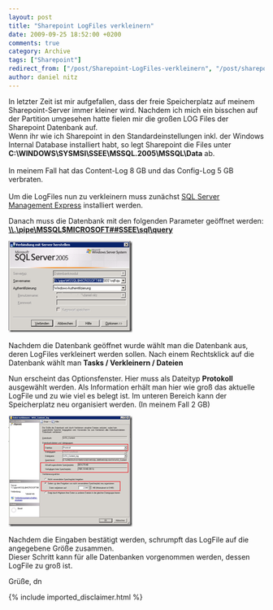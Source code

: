 ```yaml
---
layout: post
title: "Sharepoint LogFiles verkleinern"
date: 2009-09-25 18:52:00 +0200
comments: true
category: Archive
tags: ["Sharepoint"]
redirect_from: ["/post/Sharepoint-LogFiles-verkleinern", "/post/sharepoint-logfiles-verkleinern"]
author: daniel nitz
---
```

<!-- more -->
<p>In letzter Zeit ist mir aufgefallen, dass der freie Speicherplatz auf meinem Sharepoint-Server immer kleiner wird. Nachdem ich mich ein bisschen auf der Partition umgesehen hatte fielen mir die großen LOG Files der Sharepoint Datenbank auf.    <br />Wenn ihr wie ich Sharepoint in den Standardeinstellungen inkl. der Windows Internal Database installiert habt, so legt Sharepoint die Files unter <strong>C:\WINDOWS\SYSMSI\SSEE\MSSQL.2005\MSSQL\Data</strong> ab.     <br />    <br />In meinem Fall hat das Content-Log 8 GB und das Config-Log 5 GB verbraten.     <br />    <br />Um die LogFiles nun zu verkleinern muss zunächst <a href="http://www.microsoft.com/downloadS/details.aspx?familyid=08E52AC2-1D62-45F6-9A4A-4B76A8564A2B&amp;displaylang=de" target="_blank">SQL Server Management Express</a> installiert werden.</p>  <p>Danach muss die Datenbank mit den folgenden Parameter geöffnet werden: <a href="file://\\.\pipe\MSSQL$MICROSOFT##SSEE\sql\query"><strong>\\.\pipe\MSSQL$MICROSOFT##SSEE\sql\query</strong></a></p>  <p><a href="/assets/archive/image_71.png" target="_blank"><img style="border-right-width: 0px; display: inline; border-top-width: 0px; border-bottom-width: 0px; border-left-width: 0px" title="image" border="0" alt="image" src="/assets/archive/image_thumb_71.png" width="244" height="180" /></a> </p>  <p>Nachdem die Datenbank geöffnet wurde wählt man die Datenbank aus, deren LogFiles verkleinert werden sollen. Nach einem Rechtsklick auf die Datenbank wählt man <strong>Tasks / Verkleinern / Dateien</strong></p>  <p>Nun erscheint das Optionsfenster. Hier muss als Dateityp <strong>Protokoll </strong>ausgewählt werden. Als Information erhält man hier wie groß das aktuelle LogFile und zu wie viel es belegt ist. Im unteren Bereich kann der Speicherplatz neu organisiert werden. (In meinem Fall 2 GB)</p>  <p><a href="/assets/archive/image_72.png"><img style="border-right-width: 0px; display: inline; border-top-width: 0px; border-bottom-width: 0px; border-left-width: 0px" title="image" border="0" alt="image" src="/assets/archive/image_thumb_72.png" width="244" height="218" /></a> </p>  <p>Nachdem die Eingaben bestätigt werden, schrumpft das LogFile auf die angegebene Größe zusammen.    <br />Dieser Schritt kann für alle Datenbanken vorgenommen werden, dessen LogFile zu groß ist.</p>  <p>Grüße, dn</p>
{% include imported_disclaimer.html %}
